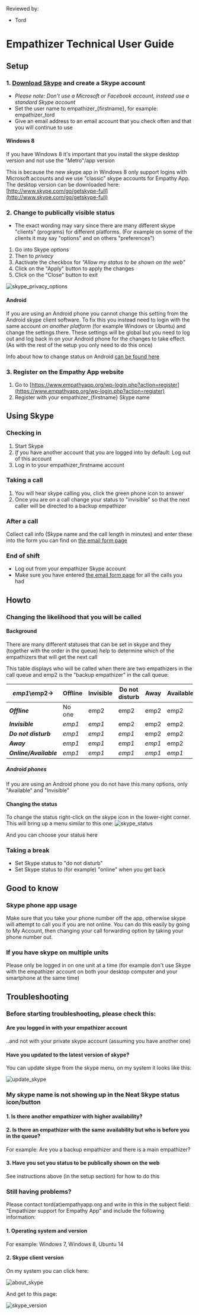 Reviewed by:
* Tord


# Empathizer Technical User Guide


## Setup

### 1. [Download Skype](http://www.skype.com/en/download-skype/) and create a Skype account

  * *Please note: Don't use a Microsoft or Facebook account, instead use a standard Skype account*
  * Set the user name to empathizer_{firstname}, for example: empathizer_tord
  * Give an email address to an email account that you check often and that you will continue to use

#### Windows 8

If you have Windows 8 it's important that you install the skype desktop version and not use the "Metro"/app version

This is because the new skype app in Windows 8 only support logins with Microsoft accounts and we use "classic" skype accounts for Empathy App. The desktop version can be downloaded here: [http://www.skype.com/go/getskype-full](http://www.skype.com/go/getskype-full)


### 2. Change to publically visible status

* The exact wording may vary since there are many different skype "clients" (programs) for different platforms. (For example on some of the clients it may say "options" and on others "preferences")

1. Go into Skype *options*
2. Then to *privacy*
3. Aactivate the checkbox for *"Allow my status to be shown on the web"*
4. Click on the "Apply" button to apply the changes
5. Click on the "Close" button to exit

![skype_privacy_options](_img/skype_privacy_options.png)

#### Android

If you are using an Android phone you cannot change this setting from the Android skype client software. To fix this you instead need to login with the same account *on another platform* (for example Windows or Ubuntu) and change the settings there. These settings will be global but you need to log out and log back in on your Android phone for the changes to take effect. (As with the rest of the setup you only need to do this once)

Info about how to change status on Android [can be found here](https://support.skype.com/en/faq/FA12192/how-do-i-update-my-status-mood-message-and-profile-in-skype-for-android-tablet#1)


### 3. Register on the Empathy App website

1. Go to [https://www.empathyapp.org/wp-login.php?action=register](https://www.empathyapp.org/wp-login.php?action=register)
2. Register with your empathizer_{firstname} Skype name


## Using Skype

### Checking in

1. Start Skype
2. *If* you have another account that you are logged into by default: Log out of this account
3. Log in to your empathizer_firstname account


### Taking a call

1. You will hear skype calling you, click the green phone icon to answer
2. Once you are on a call change your status to "invisible" so that the next caller will be directed to a backup empathizer


### After a call

Collect call info (Skype name and the call length in minutes) and enter these into the form you can find on [the email form page](https://www.empathyapp.org/email-form/)


### End of shift

* Log out from your empathizer Skype account
* Make sure you have entered [the email form page](https://www.empathyapp.org/email-form/) for all the calls you had


## Howto

### Changing the likelihood that you will be called

#### Background
There are many different statuses that can be set in skype and they (together with the order in the queue) help to determine which of the empathizers that will get the next call

This table displays who will be called when there are two empathizers in the call queue and emp2 is the "backup empathizer" in the call queue:

*emp1*\emp2->          | Offline | Invisible | Do not disturb | Away | Available
-----------------------|---------|-----------|----------------|------|----------
***Offline***          | No one  | emp2      | emp2           | emp2 | emp2
***Invisible***        | *emp1*  | *emp1*    | emp2           | emp2 | emp2
***Do not disturb***   | *emp1*  | *emp1*    | *emp1*         | emp2 | emp2
***Away***             | *emp1*  | *emp1*    | *emp1*         |*emp1*| emp2
***Online/Available*** | *emp1*  | *emp1*    | *emp1*         |*emp1*| *emp1*


##### Android phones

If you are using an Android phone you do not have this many options, only "Available" and "Invisible"


#### Changing the status

To change the status right-click on the skype icon in the lower-right corner. This will bring up a menu similar to this one:
![skype_status](_img/skype_status.png)

And you can choose your status here


### Taking a break

* Set Skype status to "do not disturb"
* Set Skype status to (for example) "online" when you get back


## Good to know

### Skype phone app usage

Make sure that you take your phone number off the app, otherwise skype will attempt to call you if you are not online. You can do this easily by going to My Account, then changing your call forwarding option by taking your phone number out. 

### If you have skype on multiple units

Please only be logged in on one unit at a time (for example don't use Skype with the empathizer account on both your desktop computer and your smartphone at the same time)


## Troubleshooting

### Before starting troubleshooting, please check this:

#### Are you logged in with your empathizer account
..and not with your private skype account (assuming you have another one)


#### Have you updated to the latest version of skype?

You can update skype from the skype menu, on my system it looks like this:

![update_skype](_img/update_skype.png)


### My skype name is not showing up in the Neat Skype status icon/button

#### 1. Is there another empathizer with higher availability?

#### 2. Is there an empathizer with the same availability but who is before you in the queue?
For example: Are you a backup empathizer and there is a main empathizer?

#### 3. Have you set you status to be publically shown on the web
See instructions above (in the setup section) for how to do this


### Still having problems?
Please contact tord(at)empathyapp.org and write in this in the subject field: "Empathizer support for Empathy App" and include the following information:

#### 1. Operating system and version
For example: Windows 7, Windows 8, Ubuntu 14

#### 2. Skype client version
On my system you can click here:

![about_skype](_img/about_skype.png)

And get to this page:

![skype_version](_img/skype_version.png)
